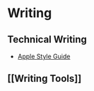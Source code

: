 # Writing

## Technical Writing

- [Apple Style Guide](https://help.apple.com/applestyleguide/)

## [[Writing Tools]]
